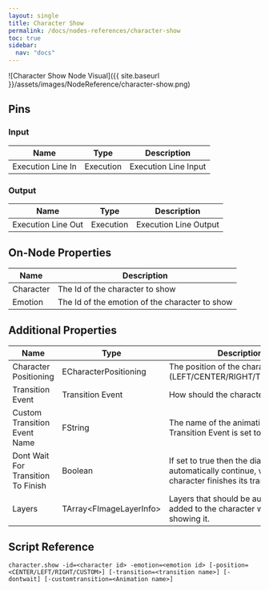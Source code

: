 ```yaml
---
layout: single
title: Character Show
permalink: /docs/nodes-references/character-show
toc: true
sidebar:
  nav: "docs"
---
```



![Character Show Node Visual]({{ site.baseurl }}/assets/images/NodeReference/character-show.png)

## Pins

### Input

| Name | Type | Description |
| --- | --- | --- |
| Execution Line In | Execution | Execution Line Input |

### Output

| Name | Type | Description |
| --- | --- | --- |
| Execution Line Out | Execution | Execution Line Output |

## On-Node Properties

| Name | Description |
| --- | --- |
| Character | The Id of the character to show |
| Emotion | The Id of the emotion of the character to show |

## Additional Properties

| Name | Type | Description |
| --- | --- | --- |
| Character Positioning | ECharacterPositioning | The position of the character (LEFT/CENTER/RIGHT/TRUECENTER) |
| Transition Event | Transition Event | How should the character be shown |
| Custom Transition Event Name | FString | The name of the animation to use if Transition Event is set to Custom |
| Dont Wait For Transition To Finish | Boolean | If set to true then the dialog will automatically continue, while the character finishes its transition |
| Layers | TArray\<FImageLayerInfo\> | Layers that should be automatically added to the character when showing it. |


## Script Reference
```
character.show -id=<character id> -emotion=<emotion id> [-position=<CENTER/LEFT/RIGHT/CUSTOM>] [-transition=<transition name>] [-dontwait] [-customtransition=<Animation name>]
```